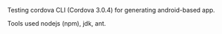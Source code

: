 Testing cordova CLI (Cordova 3.0.4) for generating android-based app.

Tools used nodejs (npm), jdk, ant.
